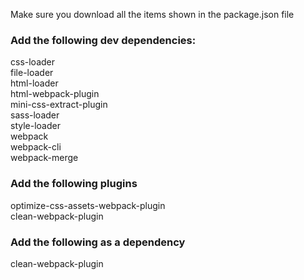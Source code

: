 Make sure you download all the items shown in the package.json file

### Add the following dev dependencies:  
css-loader  
file-loader  
html-loader  
html-webpack-plugin  
mini-css-extract-plugin  
sass-loader  
style-loader  
webpack  
webpack-cli  
webpack-merge

### Add the following plugins
optimize-css-assets-webpack-plugin  
clean-webpack-plugin


### Add the following as a dependency

clean-webpack-plugin
